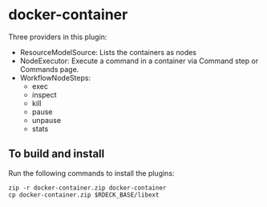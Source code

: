 # docker-container

Three providers in this plugin:

* ResourceModelSource: Lists the containers as nodes
* NodeExecutor: Execute a command in a container via Command step or Commands page.
* WorkflowNodeSteps:
  * exec
  * inspect  
  * kill
  * pause
  * unpause
  * stats

## To build and install

Run the following commands to install the plugins:

    zip -r docker-container.zip docker-container
    cp docker-container.zip $RDECK_BASE/libext
